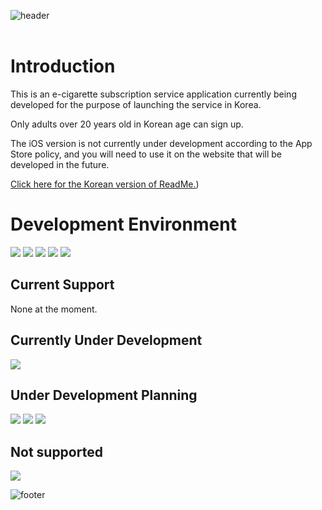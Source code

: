 ![header](https://capsule-render.vercel.app/api?type=rect&color=0:3f5efb,100:fc466b&text=%20e-Cigarette%20Subscription%20Service%20'V'%20&textBg=true&animation=fadeIn&fontColor=FFFFFF&fontSize=36&fontAlign=50&fontAlignY=50)
<br><br>
# Introduction
This is an e-cigarette subscription service application currently being developed for the purpose of launching the service in Korea.

Only adults over 20 years old in Korean age can sign up.

The iOS version is not currently under development according to the App Store policy, and you will need to use it on the website that will be developed in the future.

[Click here for the Korean version of ReadMe.](https://github.com/Daryu-Kim/Vape/blob/main/README_KR.md))


# Development Environment
<img src="https://img.shields.io/badge/Android Studio-3DDC84?style=flat&logo=Android Studio&logoColor=white"/> <img src="https://img.shields.io/badge/Python-3776AB?style=flat&logo=Python&logoColor=white"/> <img src="https://img.shields.io/badge/HTML5-E34F26?style=flat&logo=HTML5&logoColor=white"/> <img src="https://img.shields.io/badge/CSS3-1572B6?style=flat&logo=CSS3&logoColor=white"/> <img src="https://img.shields.io/badge/JavaScript-F7DF1E?style=flat&logo=JavaScript&logoColor=white"/>


## Current Support
None at the moment.


## Currently Under Development
<img src="https://img.shields.io/badge/Android-3DDC84?style=flat&logo=Android&logoColor=white"/>


## Under Development Planning
<img src="https://img.shields.io/badge/Windows 11-0078D4?style=flat&logo=Windows 11&logoColor=white"/> <img src="https://img.shields.io/badge/macOS-000000?style=flat&logo=macOS&logoColor=white"/> <img src="https://img.shields.io/badge/HTML5-E34F26?style=flat&logo=HTML5&logoColor=white"/>


## Not supported
<img src="https://img.shields.io/badge/iOS-000000?style=flat&logo=iOS&logoColor=white"/>


![footer](https://capsule-render.vercel.app/api?type=rect&color=0:3f5efb,100:fc466b&height=80,&text=Developed%20By%20Daryu-Kim&animation=fadeIn&fontColor=FFFFFF&fontSize=24&fontAlign=50&fontAlignY=28)
